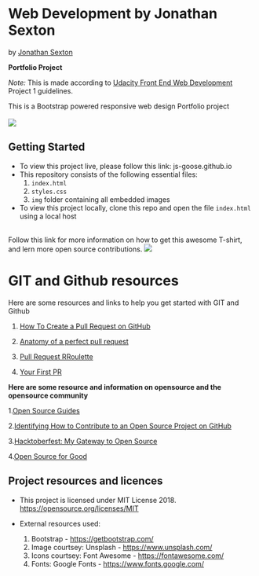 # Web Development by Jonathan Sexton

by [Jonathan Sexton](https://www.jonathansexton.me/)

**Portfolio Project**

*Note:* This is made according to [Udacity Front End Web Development](https://www.udacity.com/course/front-end-web-developer-nanodegree--nd001) Project 1 guidelines.

This is a Bootstrap powered responsive web design Portfolio project
<br/>
<br/>
<img src='https://raw.githubusercontent.com/JS-goose/js-goose.github.io/master/img/preview.png'>

## Getting Started
* To view this project live, please follow this link: js-goose.github.io
* This repository consists of the following essential files:
  1. `index.html`
  2. `styles.css`
  3. `img` folder containing all embedded images
* To view this project locally, clone this repo and open the file `index.html` using a local host 

<br />
Follow this link for more information on how to get this awesome T-shirt, and lern more open source contributions.
<img src='https://s3.amazonaws.com/freecodecamp/news-hacktoberfest-shirt.png'>

# GIT and Github resources 
Here are some resources and links to help you get started with GIT and Github 
<br>

1. [How To Create a Pull Request on GitHub](https://www.digitalocean.com/community/tutorials/how-to-create-a-pull-request-on-github
 )

 2. [Anatomy of a perfect pull request](https://opensource.com/article/18/6/anatomy-perfect-pull-request?utm_medium=Email&utm_campaign=weekly&sc_cid=701f2000000RRARAA4)

 3. [Pull Request RRoulette](http://www.pullrequestroulette.com/) 

 4. [Your First PR](http://yourfirstpr.github.io/)
 

**Here are some resource and information on opensource and the opensource community**

1.[Open Source Guides](https://opensource.guide/)

2.[Identifying How to Contribute to an Open Source Project on GitHub](https://egghead.io/lessons/javascript-identifying-how-to-contribute-to-an-open-source-project-on-github)

3.[Hacktoberfest: My Gateway to Open Source](https://medium.freecodecamp.org/hacktoberfest-my-gateway-to-open-source-f44c8778b022)

4.[Open Source for Good](https://www.freecodecamp.org/nonprofits/)


## Project resources and licences
* This project is licensed under MIT License 2018.
  https://opensource.org/licenses/MIT
  
* External resources used: 
  1. Bootstrap - https://getbootstrap.com/
  2. Image courtsey: Unsplash - https://www.unsplash.com/
  3. Icons courtsey: Font Awesome - https://fontawesome.com/
  4. Fonts: Google Fonts - https://www.fonts.google.com/
  

